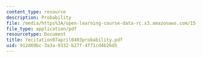 ```yaml
---
content_type: resource
description: Probability
file: /media/https%3A/open-learning-course-data-rc.s3.amazonaws.com/15-310-managerial-psychology-laboratory-spring-2003/912d69bc3a3a9332b27f4f71cd4b26d5_recitation07april0403probability.pdf
file_type: application/pdf
resourcetype: Document
title: recitation07april0403probability.pdf
uid: 912d69bc-3a3a-9332-b27f-4f71cd4b26d5
---
```

